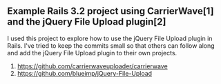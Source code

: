 ## Example Rails 3.2 project using CarrierWave[1] and the jQuery File Upload plugin[2]

I used this project to explore how to use the jQuery File Upload plugin in Rails. I've tried to keep the commits small so that others can follow along and add the jQuery File Upload plugin to their own projects.

1. https://github.com/carrierwaveuploader/carrierwave
2. https://github.com/blueimp/jQuery-File-Upload
